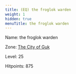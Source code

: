 ```yaml
---
title: (EQ) the froglok warden
weight: 1
hidden: true
menuTitle: the froglok warden
---
```


Name: the froglok warden


Zone: [The City of Guk](/en/eq/exploration/the_city_of_guk)

Level: 25

Hitpoints: 875